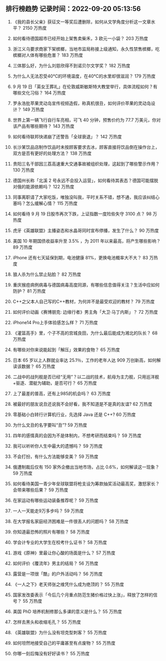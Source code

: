 
## 排行榜趋势 记录时间：2022-09-20 05:13:56
  
  1. 《我的县长父亲》获征文一等奖后遭删除，如何从文学角度分析这一文章水平？ 2150 万热度
    
  2. 如何看待德国超市已经开始上架售卖柴禾，3 欧元一小袋？ 203 万热度
    
  3. 浙江义乌要求商家下架槟榔，当地市监局称接上级通知，永久性禁售槟榔，吃槟榔对人体有哪些危害？ 183 万热度
    
  4. 三体那么好，为什么刘慈欣得不到诺贝尔文学奖？ 182 万热度
    
  5. 为什么人无法忍受40℃的环境温度，在40℃的水里却很滋润？ 179 万热度
    
  6. 9 月 19 日「英女王葬礼」在伦敦威斯敏斯特大教堂举行，具体流程如何？有哪些文化习俗？ 164 万热度
    
  7. 罗永浩批苹果灵动岛宣传视频造假，称真机很丑，如何评价苹果的灵动岛设计？ 149 万热度
    
  8. 世界上第一辆飞行自行车亮相，可飞 40 分钟，预售价约为 77.7 万美元，你对该产品有哪些期待？ 143 万热度
    
  9. 如何看待联邦快递崩了还警告「全球衰退」？ 142 万热度
    
  10. 长沙某饮品店制作饮品时未按顾客要求去冰，顾客直接将饮品倒在操作台上，双方是否有更好的处理方法？ 138 万热度
    
  11. 贵阳三名干部因三荔高速重大交通事故被组织处理，这起到了哪些警示作用？ 130 万热度
    
  12. 德国州长称「北溪 2 号永远不会投入运营」，如何看待其表态？德国可能摆脱对俄的能源依赖吗？ 122 万热度
    
  13. 同事离职请了大家吃饭，唯独没叫我，平时关系不错，想不通，我应该纠结心塞吗？怎么缓解心情？ 115 万热度
    
  14. 如何看待 9 月 19 日股市再次下跌，上证指数一度险些失守 3100 点？ 98 万热度
    
  15. 虎牙《英雄联盟》主播姿态和水晶哥同时宣布停播，发生了什么？ 90 万热度
    
  16. 美国 10 年期国债收益率升至 3.5% ，为 2011 年以来最高，将产生哪些影响？ 89 万热度
    
  17. iPhone 还有七天延保到期，电池健康 81%，更换电池概率大不大？ 83 万热度
    
  18. 狼人杀为什么禁止贴脸？ 82 万热度
    
  19. 重庆猴痘病例病毒与德国病毒高度同源，有哪些信息值得关注？生活中应如何防护？ 81 万热度
    
  20. C++之父本人自己写的C++教材，为何并不是最受欢迎的教材？ 79 万热度
    
  21. 如何评价动画《赛博朋克: 边缘行者》男主角「大卫·马丁内斯」？ 72 万热度
    
  22. iPhone14 Pro上手体验感怎么样？ 71 万热度
    
  23. 《灌篮高手》里，个子不高的宫城良田，为什么最后能成为湘北的队长？ 68 万热度
    
  24. 有哪些对你来说能起到「解压」效果的食物？ 65 万热度
    
  25. 日本 65 岁以上人群就业率达 25.1％，工作的老年人达 909 万创新高，如何解读该数据？ 65 万热度
    
  26. 二战中的战列舰是否已经“无用”？以二战的技术，航母为主力舰，只用巡洋舰+驱逐、潜艇为辅助，是否可行？ 65 万热度
    
  27. 上了最差的普高，还有上985的机会吗？ 63 万热度
    
  28. 被最好的朋友说丑还说我不会好看，我不知道是不是真的友谊? 62 万热度
    
  29. 零基础小白转行计算机行业，先选择 Java 还是 C++? 60 万热度
    
  30. 为什么文丑的名字要叫“丑”? 59 万热度
    
  31. 四年的感情真的会因为不是体制内，不想考研而结束吗？ 59 万热度
    
  32. 我可以听听你人生中最大的遗憾吗？ 59 万热度
    
  33. 不会打扮，有什么方法能够变美？ 59 万热度
    
  34. 俄遭制裁后仅有 150 家外企撤出当地市场，占比 0.6%，如何解读这一现象？ 59 万热度
    
  35. 如何看待美国一青少年垒球联盟将枪支设为筹款抽奖活动最高奖，激怒家长？会带来哪些后果？ 59 万热度
    
  36. 在家运动有哪些运动装备推荐呢？ 59 万热度
    
  37. 一人一天能走9万多步吗？ 59 万热度
    
  38. 在大学报名家庭经济困难是一件很丢人的问题吗？ 58 万热度
    
  39. 你知道最恐怖的照片有哪些？ 58 万热度
    
  40. 学会计专业的大学生在校考什么证书？ 58 万热度
    
  41. 游戏《原神》里最让你心酸的场面是什么？ 57 万热度
    
  42. 如何评价《覆流年》男主的结局？ 56 万热度
    
  43. 露营是一项很「酷」的户外活动吗？ 56 万热度
    
  44. 《一人之下》老天师张之维凭什么成为绝顶的？ 55 万热度
    
  45. 国家发改委表示「今后几个月重点防范生猪价格过快上涨」，释放了怎样的信号？ 55 万热度
    
  46. 美国 PhD 培养机制修那么多课的意义是什么？ 55 万热度
    
  47. 怎样去黑头和收缩毛孔？ 55 万热度
    
  48. 《英雄联盟》为什么没有坦克型刺客？ 55 万热度
    
  49. 如何坦然地接受自己的平庸甚至有点废物？ 55 万热度
    
  50. 你哪一刻后悔没有好好读书？ 55 万热度
    